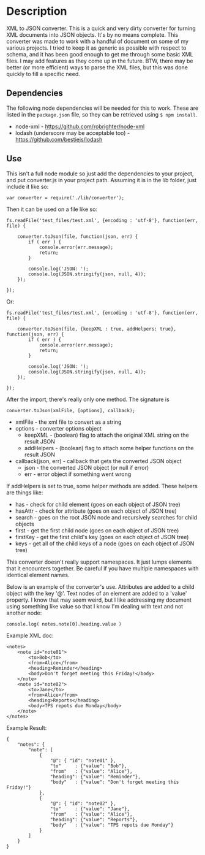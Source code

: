 # Description #
XML to JSON converter. This is a quick and very dirty converter for turning 
XML documents into JSON objects. It's by no means complete. This converter was 
made to work with a handful of document on some of my various projects. I tried 
to keep it as generic as possible with respect to schema, and it has been good 
enough to get me through some basic XML files. I may add features as they come 
up in the future. BTW, there may be better (or more efficient) ways to parse the 
XML files, but this was done quickly to fill a specific need. 


## Dependencies ##
The following node dependencies will be needed for this to work. These are listed 
in the `package.json` file, so they can be retrieved using `$ npm install`.

* node-xml - https://github.com/robrighter/node-xml
* lodash (underscore may be acceptable too) - https://github.com/bestiejs/lodash


## Use ##
This isn't a full node module so just add the dependencies to your project, and 
put converter.js in your project path. Assuming it is in the lib folder, just 
include it like so:

	var converter = require('./lib/converter');

Then it can be used on a file like so:


	fs.readFile('test_files/test.xml', {encoding : 'utf-8'}, function(err, file) {

		converter.toJson(file, function(json, err) {
			if ( err ) {
				console.error(err.message);
				return;
			}

			console.log('JSON: ');
			console.log(JSON.stringify(json, null, 4));
		});

	});

Or:

	fs.readFile('test_files/test.xml', {encoding : 'utf-8'}, function(err, file) {

		converter.toJson(file, {keepXML : true, addHelpers: true}, function(json, err) {
			if ( err ) {
				console.error(err.message);
				return;
			}

			console.log('JSON: ');
			console.log(JSON.stringify(json, null, 4));
		});

	});


After the import, there's really only one method. The signature is 

	converter.toJson(xmlFile, [options], callback);

* xmlFile - the xml file to convert as a string
* options - converter options object
	* keepXML - (boolean) flag to attach the original XML string on the result JSON
	* addHelpers - (boolean) flag to attach some helper functions on the result JSON
* callback(json, err) - callback that gets the converted JSON object
	* json - the converted JSON object (or null if error)
	* err - error object if something went wrong

If addHelpers is set to true, some helper methods are added. These helpers are things like:
 
 * has - check for child element (goes on each object of JSON tree)
 * hasAttr - check for attribute (goes on each object of JSON tree)
 * search - goes on the root JSON node and recursively searches for child objects
 * first - get the first child node (goes on each object of JSON tree)
 * firstKey - get the first child's key (goes on each object of JSON tree)
 * keys - get all of the child keys of a node (goes on each object of JSON tree)


This converter doesn't really support namespaces. It just lumps elements that it encounters
together. Be careful if you have multiple namespaces with identical element names.

Below is an example of the converter's use. Attributes are added to a child object with the key '@'. Text nodes of an element are added to a 'value' property.  I know that may seem weird, but I like addressing my document using something like value so that I know I'm dealing with text and not another node:

	console.log( notes.note[0].heading.value )


Example XML doc:

	<notes>
		<note id="note01">
			<to>Bob</to>
			<from>Alice</from>
			<heading>Reminder</heading>
			<body>Don't forget meeting this Friday!</body>
		</note>
		<note id="note02">
			<to>Jane</to>
			<from>Alice</from>
			<heading>Reports</heading>
			<body>TPS repots due Monday</body>
		</note>
	</notes>


Example Result:

	{
		"notes": {
			"note": [
				{
					"@": { "id": "note01" },
					"to"     : {"value": "Bob"},
					"from"   : {"value": "Alice"},
					"heading": {"value": "Reminder"},
	 				"body"   : {"value": "Don't forget meeting this Friday!"}
				},
				{
					"@": { "id": "note02" },
					"to"     : {"value": "Jane"},
					"from"   : {"value": "Alice"},
					"heading": {"value": "Reports"},
					"body"   : {"value": "TPS repots due Monday"}
				}
			]
		}
	}

